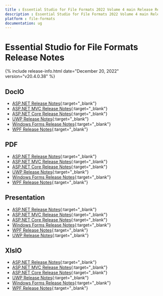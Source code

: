```yaml
---
title : Essential Studio for File Formats 2022 Volume 4 main Release Release Notes  
description : Essential Studio for File Formats 2022 Volume 4 main Release Release Notes  
platform : file-formats
documentation: ug
---
```


# Essential Studio for File Formats  Release Notes  

{% include release-info.html date="December 20, 2022" version="v20.4.0.38" %} 

## DocIO

* [ASP.NET Release Notes](/aspnet/release-notes/v20.4.0.38#docio){:target="_blank"}
* [ASP.NET MVC Release Notes](/aspnetmvc/release-notes/v20.4.0.38#docio){:target="_blank"}
* [ASP.NET Core Release Notes](/aspnet-core/release-notes/v20.4.0.38#docio){:target="_blank"}
* [UWP Release Notes](/uwp/release-notes/v20.4.0.38#docio){:target="_blank"}
* [Windows Forms Release Notes](/windowsforms/release-notes/v20.4.0.38#docio){:target="_blank"}
* [WPF Release Notes](/wpf/release-notes/v20.4.0.38#docio){:target="_blank"}


## PDF

* [ASP.NET Release Notes](/aspnet/release-notes/v20.4.0.38#pdf){:target="_blank"}
* [ASP.NET MVC Release Notes](/aspnetmvc/release-notes/v20.4.0.38#pdf){:target="_blank"}
* [ASP.NET Core Release Notes](/aspnet-core/release-notes/v20.4.0.38#pdf){:target="_blank"}
* [UWP Release Notes](/uwp/release-notes/v20.4.0.38#pdf){:target="_blank"}
* [Windows Forms Release Notes](/windowsforms/release-notes/v20.4.0.38#pdf){:target="_blank"}
* [WPF Release Notes](/wpf/release-notes/v20.4.0.38#pdf){:target="_blank"}


## Presentation

* [ASP.NET Release Notes](/aspnet/release-notes/v20.4.0.38#presentation){:target="_blank"}
* [ASP.NET MVC Release Notes](/aspnetmvc/release-notes/v20.4.0.38#presentation){:target="_blank"}
* [ASP.NET Core Release Notes](/aspnet-core/release-notes/v20.4.0.38#presentation){:target="_blank"}
* [Windows Forms Release Notes](/windowsforms/release-notes/v20.4.0.38#presentation){:target="_blank"}
* [WPF Release Notes](/wpf/release-notes/v20.4.0.38#presentation){:target="_blank"}
* [UWP Release Notes](/uwp/release-notes/v20.4.0.38#presentation){:target="_blank"}


## XlsIO

* [ASP.NET Release Notes](/aspnet/release-notes/v20.4.0.38#xlsio){:target="_blank"}
* [ASP.NET MVC Release Notes](/aspnetmvc/release-notes/v20.4.0.38#xlsio){:target="_blank"}
* [ASP.NET Core Release Notes](/aspnet-core/release-notes/v20.4.0.38#xlsio){:target="_blank"}
* [UWP Release Notes](/uwp/release-notes/v20.4.0.38#xlsio){:target="_blank"}
* [Windows Forms Release Notes](/windowsforms/release-notes/v20.4.0.38#xlsio){:target="_blank"}
* [WPF Release Notes](/wpf/release-notes/v20.4.0.38#xlsio){:target="_blank"}